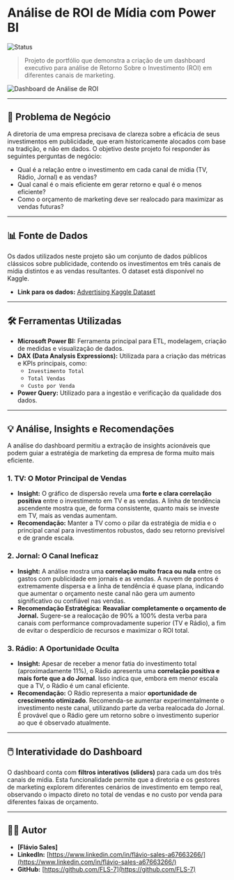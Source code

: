 # Análise de ROI de Mídia com Power BI

![Status](https://img.shields.io/badge/status-concluído-brightgreen)

> Projeto de portfólio que demonstra a criação de um dashboard executivo para análise de Retorno Sobre o Investimento (ROI) em diferentes canais de marketing.

![Dashboard de Análise de ROI](https://i.imgur.com/hKIlbl3.png)

---

## 🎯 Problema de Negócio

A diretoria de uma empresa precisava de clareza sobre a eficácia de seus investimentos em publicidade, que eram historicamente alocados com base na tradição, e não em dados. O objetivo deste projeto foi responder às seguintes perguntas de negócio:

*   Qual é a relação entre o investimento em cada canal de mídia (TV, Rádio, Jornal) e as vendas?
*   Qual canal é o mais eficiente em gerar retorno e qual é o menos eficiente?
*   Como o orçamento de marketing deve ser realocado para maximizar as vendas futuras?

---

## 📊 Fonte de Dados

Os dados utilizados neste projeto são um conjunto de dados públicos clássicos sobre publicidade, contendo os investimentos em três canais de mídia distintos e as vendas resultantes. O dataset está disponível no Kaggle.

*   **Link para os dados:** [Advertising Kaggle Dataset](https://www.kaggle.com/datasets/ashydv/advertising-dataset)

---

## 🛠️ Ferramentas Utilizadas

*   **Microsoft Power BI:** Ferramenta principal para ETL, modelagem, criação de medidas e visualização de dados.
*   **DAX (Data Analysis Expressions):** Utilizada para a criação das métricas e KPIs principais, como:
    *   `Investimento Total`
    *   `Total Vendas`
    *   `Custo por Venda`
*   **Power Query:** Utilizado para a ingestão e verificação da qualidade dos dados.

---

## 💡 Análise, Insights e Recomendações

A análise do dashboard permitiu a extração de insights acionáveis que podem guiar a estratégia de marketing da empresa de forma muito mais eficiente.

### 1. TV: O Motor Principal de Vendas
*   **Insight:** O gráfico de dispersão revela uma **forte e clara correlação positiva** entre o investimento em TV e as vendas. A linha de tendência ascendente mostra que, de forma consistente, quanto mais se investe em TV, mais as vendas aumentam.
*   **Recomendação:** Manter a TV como o pilar da estratégia de mídia e o principal canal para investimentos robustos, dado seu retorno previsível e de grande escala.

### 2. Jornal: O Canal Ineficaz
*   **Insight:** A análise mostra uma **correlação muito fraca ou nula** entre os gastos com publicidade em jornais e as vendas. A nuvem de pontos é extremamente dispersa e a linha de tendência é quase plana, indicando que aumentar o orçamento neste canal não gera um aumento significativo ou confiável nas vendas.
*   **Recomendação Estratégica:** **Reavaliar completamente o orçamento de Jornal.** Sugere-se a realocação de 90% a 100% desta verba para canais com performance comprovadamente superior (TV e Rádio), a fim de evitar o desperdício de recursos e maximizar o ROI total.

### 3. Rádio: A Oportunidade Oculta
*   **Insight:** Apesar de receber a menor fatia do investimento total (aproximadamente 11%), o Rádio apresenta uma **correlação positiva e mais forte que a do Jornal**. Isso indica que, embora em menor escala que a TV, o Rádio é um canal eficiente.
*   **Recomendação:** O Rádio representa a maior **oportunidade de crescimento otimizado**. Recomenda-se aumentar experimentalmente o investimento neste canal, utilizando parte da verba realocada do Jornal. É provável que o Rádio gere um retorno sobre o investimento superior ao que é observado atualmente.

---

## 🖱️ Interatividade do Dashboard

O dashboard conta com **filtros interativos (sliders)** para cada um dos três canais de mídia. Esta funcionalidade permite que a diretoria e os gestores de marketing explorem diferentes cenários de investimento em tempo real, observando o impacto direto no total de vendas e no custo por venda para diferentes faixas de orçamento.

---

## 👨‍💻 Autor

*   **[Flávio Sales]**
*   **LinkedIn:** [https://www.linkedin.com/in/flávio-sales-a67663266/](https://www.linkedin.com/in/flávio-sales-a67663266/)
*   **GitHub:** [https://github.com/FLS-7](https://github.com/FLS-7)
